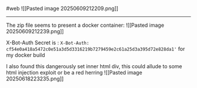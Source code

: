 #web
![[Pasted image 20250609212209.png]]

---

The zip file seems to present a docker container:
![[Pasted image 20250609212239.png]]

X-Bot-Auth Secret is : `X-Bot-Auth:  cf54e0a418a5472c0e51a3d5d3316219b7279459e2c61a25d3a395d72e828da1'` for my docker build

I also found this dangerously set inner html div, this could allude to some html injection exploit or be a red herring
![[Pasted image 20250618223235.png]]